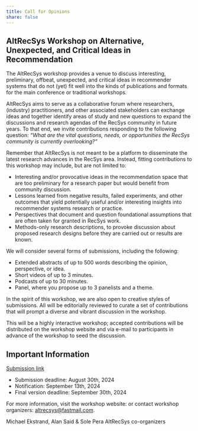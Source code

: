 ```yaml
---
title: Call for Opinions
share: false
---
```

## AltRecSys Workshop on Alternative, Unexpected, and Critical Ideas in Recommendation

The AltRecSys workshop provides a venue to discuss interesting, preliminary, offbeat, unexpected, and critical ideas in recommender systems that do not (yet) fit well into the kinds of publications and formats for the main conference or traditional workshops.

AltRecSys aims to serve as a collaborative forum where researchers, (industry) practitioners, and other associated stakeholders can exchange ideas and together identify areas of study and new questions to expand the discussions and research agendas of the RecSys community in future years. To that end, we invite contributions responding to the following question:
*“What are the vital questions, needs, or opportunities the RecSys community is currently overlooking?”*

Remember that AltRecSys is not meant to be a platform to disseminate the latest research advances in the RecSys area. Instead, fitting contributions to this workshop may include, but are not limited to:
- Interesting and/or provocative ideas in the recommendation space that are too preliminary for a research paper but would benefit from community discussion.
- Lessons learned from negative results, failed experiments, and other outcomes that yield potentially useful and/or interesting insights into recommender systems research or practice.
- Perspectives that document and question foundational assumptions that are often taken for granted in RecSys work.
- Methods-only research descriptions, to provoke discussion about proposed research designs before they are carried out or results are known.


We will consider several forms of submissions, including the following: 
- Extended abstracts of up to 500 words describing the opinion, perspective, or idea.
- Short videos of up to 3 minutes.
- Podcasts of up to 30 minutes.
- Panel, where you propose up to 3 panelists and a theme.

In the spirit of this workshop, we are also open to creative styles of submissions. All will be editorially reviewed to curate a set of contributions that will prompt a diverse and vibrant discussion in the workshop.

This will be a highly interactive workshop; accepted contributions will be distributed on the workshop website and via e-mail to participants in advance of the workshop to seed the discussion. 
## Important Information
[Submission link](https://docs.google.com/forms/d/e/1FAIpQLScEFEydSfHvmjOVej6x57JmB0gxPmQmL8xJrlC531FncLPU4g/viewform) 
- Submission deadline: August 30th, 2024 
- Notification: September 13th, 2024
- Final version deadline: September 30th, 2024

For more information, visit the workshop website: or contact workshop organizers: [altrecsys@fastmail.com](mailto:altrecsys@fastmail.com).

Michael Ekstrand, Alan Said & Sole Pera
AltRecSys co-organizers
